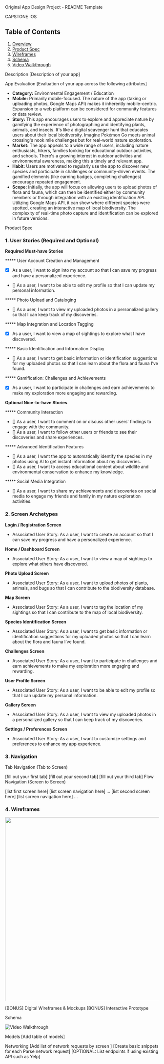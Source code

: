 Original App Design Project - README Template

CAPSTONE IOS


## Table of Contents
1. [Overview](#Overview)
1. [Product Spec](#Product-Spec)
1. [Wireframes](#Wireframes)
2. [Schema](#Schema)
3. [Video Walkthrough](#Video-Walkthrough)


Description
[Description of your app]

App Evaluation
[Evaluation of your app across the following attributes]

- **Category:** Environmental Engagement / Education
- **Mobile:** Primarily mobile-focused. The nature of the app (taking or uploading photos, Google Maps API) makes it inherently mobile-centric. Expansion to a web platform can be considered for community features or data review.
- **Story:** This app encourages users to explore and appreciate nature by gamifying the experience of photographing and identifying plants, animals, and insects. It's like a digital scavenger hunt that educates users about their local biodiversity. Imagine Pokémon Go meets animal crossing's nook mile challenges but for real-world nature exploration.
- **Market:** The app appeals to a wide range of users, including nature enthusiasts, hikers, families looking for educational outdoor activities, and schools. There's a growing interest in outdoor activities and environmental awareness, making this a timely and relevant app.
- **Habit:** Users are motivated to regularly use the app to discover new species and participate in challenges or community-driven events. The gamified elements (like earning badges, completing challenges) encourage repeated engagement.
- **Scope:** Initially, the app will focus on allowing users to upload photos of flora and fauna, which can then be identified either by community members or through integration with an existing identification API. Utilizing Google Maps API, it can show where different species were spotted, creating an interactive map of local biodiversity. The complexity of real-time photo capture and identification can be explored in future versions.

Product Spec
### 1. User Stories (Required and Optional)
   
**Required Must-have Stories**

***** User Account Creation and Management

- [x] As a user, I want to sign into my account so that I can save my progress and have a personalized experience.
- [] As a user, I want to be able to edit my profile so that I can update my personal information.
  
***** Photo Upload and Cataloging

- [] As a user, I want to view my uploaded photos in a personalized gallery so that I can keep track of my discoveries.

***** Map Integration and Location Tagging

- [x] As a user, I want to view a map of sightings to explore what I have discovered.

***** Basic Identification and Information Display

- [] As a user, I want to get basic information or identification suggestions for my uploaded photos so that I can learn about the flora and fauna I’ve found.

***** Gamification: Challenges and Achievements

- [x] As a user, I want to participate in challenges and earn achievements to make my exploration more engaging and rewarding.
  
**Optional Nice-to-have Stories**

***** Community Interaction

- [] As a user, I want to comment on or discuss other users' findings to engage with the community.
- [] As a user, I want to follow other users or friends to see their discoveries and share experiences.

***** Advanced Identification Features

- [] As a user, I want the app to automatically identify the species in my photos using AI to get instant information about my discoveries.
- [] As a user, I want to access educational content about wildlife and environmental conservation to enhance my knowledge.

***** Social Media Integration

- [] As a user, I want to share my achievements and discoveries on social media to engage my friends and family in my nature exploration activities.
  
### 2. Screen Archetypes

**Login / Registration Screen**
- Associated User Story: As a user, I want to create an account so that I can save my progress and have a personalized experience.

**Home / Dashboard Screen**
- Associated User Story: As a user, I want to view a map of sightings to explore what others have discovered.

**Photo Upload Screen**
- Associated User Story: As a user, I want to upload photos of plants, animals, and bugs so that I can contribute to the biodiversity database.
  
**Map Screen**
- Associated User Story: As a user, I want to tag the location of my sightings so that I can contribute to the map of local biodiversity.

**Species Identification Screen**
- Associated User Story: As a user, I want to get basic information or identification suggestions for my uploaded photos so that I can learn about the flora and fauna I’ve found.
  
**Challenges Screen**
- Associated User Story: As a user, I want to participate in challenges and earn achievements to make my exploration more engaging and rewarding.
  
**User Profile Screen**
- Associated User Story: As a user, I want to be able to edit my profile so that I can update my personal information.

**Gallery Screen**
- Associated User Story: As a user, I want to view my uploaded photos in a personalized gallery so that I can keep track of my discoveries.

**Settings / Preferences Screen**
- Associated User Story: As a user, I want to customize settings and preferences to enhance my app experience.
  
### 3. Navigation
Tab Navigation (Tab to Screen)

[fill out your first tab]
[fill out your second tab]
[fill out your third tab]
Flow Navigation (Screen to Screen)

[list first screen here]
[list screen navigation here]
...
[list second screen here]
[list screen navigation here]
...

### 4. Wireframes

<img src="https://i.imgur.com/RtEoUQX.png" width=600> 

[BONUS] Digital Wireframes & Mockups
[BONUS] Interactive Prototype

Schema


<img src='https://i.imgur.com/YUZzcqT.gif' title='Video Walkthrough' width='' alt='Video Walkthrough' />



Models
[Add table of models]

Networking
[Add list of network requests by screen ]
[Create basic snippets for each Parse network request]
[OPTIONAL: List endpoints if using existing API such as Yelp]
